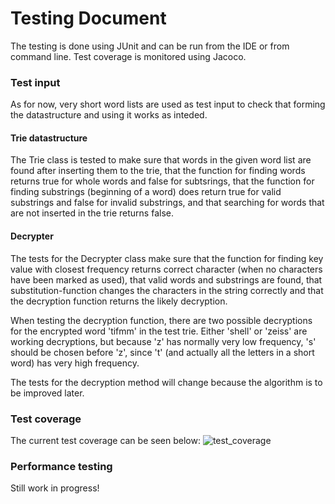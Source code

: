 # Testing Document

The testing is done using JUnit and can be run from the IDE or from command line. Test coverage is monitored using Jacoco.

### Test input
As for now, very short word lists are used as test input to check that forming the datastructure and using it works as inteded.

#### Trie datastructure
The Trie class is tested to make sure that words in the given word list are found after inserting them to the trie, that the function for finding words returns true for whole words and false for subtsrings, that the function for finding substrings (beginning of a word) does return true for valid substrings and false for invalid substrings, and that searching for words that are not inserted in the trie returns false.

#### Decrypter
The tests for the Decrypter class make sure that the function for finding key value with closest frequency returns correct character (when no characters have been marked as used), that valid words and substrings are found, that substitution-function changes the characters in the string correctly and that the decryption function returns the likely decryption.

When testing the decryption function, there are two possible decryptions for the encrypted word 'tifmm' in the test trie. Either 'shell' or 'zeiss' are working decryptions, but because 'z' has normally very low frequency, 's' should be chosen before 'z', since 't' (and actually all the letters in a short word) has very high frequency.

The tests for the decryption method will change because the algorithm is to be improved later.

### Test coverage
The current test coverage can be seen below:
![test_coverage](https://user-images.githubusercontent.com/73843204/161393751-b8be86a2-3ba3-4651-ac68-2b54d858b17c.png)

### Performance testing
Still work in progress!
